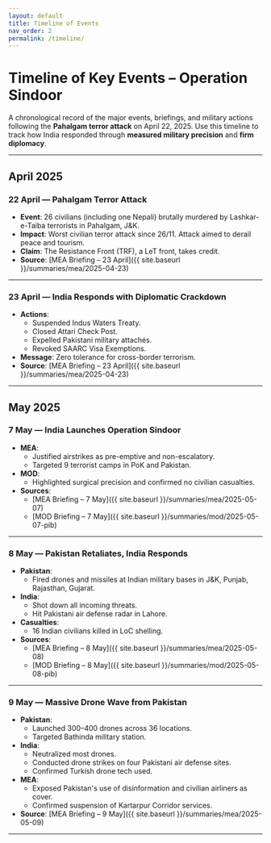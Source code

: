 ```yaml
---
layout: default
title: Timeline of Events
nav_order: 2
permalink: /timeline/
---
```


# Timeline of Key Events – Operation Sindoor

A chronological record of the major events, briefings, and military actions following the **Pahalgam terror attack** on April 22, 2025. Use this timeline to track how India responded through **measured military precision** and **firm diplomacy**.

---

## April 2025

### 22 April — Pahalgam Terror Attack
- **Event**: 26 civilians (including one Nepali) brutally murdered by Lashkar-e-Taiba terrorists in Pahalgam, J&K.
- **Impact**: Worst civilian terror attack since 26/11. Attack aimed to derail peace and tourism.
- **Claim**: The Resistance Front (TRF), a LeT front, takes credit.  
- **Source**: [MEA Briefing – 23 April]({{ site.baseurl }}/summaries/mea/2025-04-23)

---

### 23 April — India Responds with Diplomatic Crackdown
- **Actions**:
  - Suspended Indus Waters Treaty.
  - Closed Attari Check Post.
  - Expelled Pakistani military attachés.
  - Revoked SAARC Visa Exemptions.
- **Message**: Zero tolerance for cross-border terrorism.
- **Source**: [MEA Briefing – 23 April]({{ site.baseurl }}/summaries/mea/2025-04-23)

---

## May 2025

### 7 May — India Launches Operation Sindoor
- **MEA**:
  - Justified airstrikes as pre-emptive and non-escalatory.
  - Targeted 9 terrorist camps in PoK and Pakistan.
- **MOD**:
  - Highlighted surgical precision and confirmed no civilian casualties.
- **Sources**:
  - [MEA Briefing – 7 May]({{ site.baseurl }}/summaries/mea/2025-05-07)
  - [MOD Briefing – 7 May]({{ site.baseurl }}/summaries/mod/2025-05-07-pib)

---

### 8 May — Pakistan Retaliates, India Responds
- **Pakistan**:
  - Fired drones and missiles at Indian military bases in J&K, Punjab, Rajasthan, Gujarat.
- **India**:
  - Shot down all incoming threats.
  - Hit Pakistani air defense radar in Lahore.
- **Casualties**:
  - 16 Indian civilians killed in LoC shelling.
- **Sources**:
  - [MEA Briefing – 8 May]({{ site.baseurl }}/summaries/mea/2025-05-08)
  - [MOD Briefing – 8 May]({{ site.baseurl }}/summaries/mod/2025-05-08-pib)

---

### 9 May — Massive Drone Wave from Pakistan
- **Pakistan**:
  - Launched 300–400 drones across 36 locations.
  - Targeted Bathinda military station.
- **India**:
  - Neutralized most drones.
  - Conducted drone strikes on four Pakistani air defense sites.
  - Confirmed Turkish drone tech used.
- **MEA**:
  - Exposed Pakistan's use of disinformation and civilian airliners as cover.
  - Confirmed suspension of Kartarpur Corridor services.
- **Source**: [MEA Briefing – 9 May]({{ site.baseurl }}/summaries/mea/2025-05-09)

---
